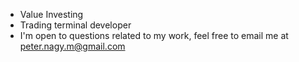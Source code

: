 - Value Investing
- Trading terminal developer
- I'm open to questions related to my work, feel free to email me at peter.nagy.m@gmail.com

<!---
NPeter80/NPeter80 is a ✨ special ✨ repository because its `README.md` (this file) appears on your GitHub profile.
You can click the Preview link to take a look at your changes.
--->
